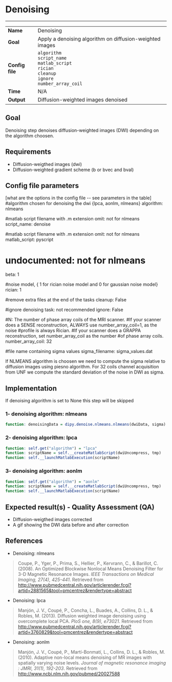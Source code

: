 # Denoising
---

|                |                                                       |
|----------------|-------------------------------------------------------|
|**Name**        | Denoising                                             |
|**Goal**        | Apply a denoising algorithm on diffusion-weighted images |
|**Config file** | `algorithm` <br />`script_name`<br />`matlab_script`<br />`rician`<br />`cleanup`<br />`ignore`<br />`number_array_coil`                                      |
|**Time**        | N/A                                                   |
|**Output**      | Diffusion-weighted images denoised                    |

## Goal

Denoising step denoises diffusion-weighted images (DWI) depending on the algorithm choosen.

## Requirements

- Diffusion-weigthed images (dwi)
- Diffusion-weighted gradient scheme (b or bvec and bval)

## Config file parameters

[what are the options in the config file -- see parameters in the table]
#algorithm chosen for denoising the dwi {lpca, aonlm, nlmeans}
algorithm: nlmeans

#matlab script filename with .m extension omit: not for nlmeans
script_name: denoise

#matlab script filename with .m extension omit: not for nlmeans
matlab_script: pyscript

# undocumented: not for nlmeans
beta: 1

#noise model, { 1 for rician noise model and 0 for gaussian noise model}
rician: 1

#remove extra files at the end of the tasks
cleanup: False

#ignore denoising task: not recommended
ignore: False

#N: The number of phase array coils of the MRI scanner.
#If your scanner does a SENSE reconstruction, ALWAYS use number_array_coil=1, as the noise
#profile is always Rician.
#If your scanner does a GRAPPA reconstruction, set number_array_coil as the number
#of phase array coils.
number_array_coil: 32

#file name containing sigma values
sigma_filename: sigma_values.dat


If NLMEANS algorithm is choosen we need to compute the sigma relative to diffusion images using piesno algorithm.
For 32 coils channel acquisition from UNF we compute the standard deviation of the noise in DWI as sigma.


## Implementation

If denoising algorithm is set to None this step will be skipped


### 1- denoising algorithm: nlmeans

```R
function: denoisingData = dipy.denoise.nlmeans.nlmeans(dwiData, sigma)
```

### 2- denoising algorithm: lpca

```R
function: self.get("algorithm") = "lpca"
function: scriptName = self.__createMatlabScript(dwiUncompress, tmp)
function: self.__launchMatlabExecution(scriptName)
```

### 3- denoising algorithm: aonlm

```R
function: self.get("algorithm") = "aonlm"
function: scriptName = self.__createMatlabScript(dwiUncompress, tmp)
function: self.__launchMatlabExecution(scriptName)
```

## Expected result(s) - Quality Assessment (QA)

- Diffusion-weigthed images corrected
- A gif showing the DWI data before and after correction

## References

- Denoising: nlmeans <br>
> Coupe, P., Yger, P., Prima, S., Hellier, P., Kervrann, C., & Barillot, C. (2008). An Optimized Blockwise Nonlocal Means Denoising Filter for 3-D Magnetic Resonance Images. *IEEE Transactions on Medical Imaging, 27(4), 425-441*. Retrieved from http://www.pubmedcentral.nih.gov/articlerender.fcgi?artid=2881565&tool=pmcentrez&rendertype=abstract

- Denoising: lpca <br>
> Manjón, J. V., Coupé, P., Concha, L., Buades, A., Collins, D. L., & Robles, M. (2013). Diffusion weighted image denoising using overcomplete local PCA. *PloS one, 8(9), e73021*. Retrieved from http://www.pubmedcentral.nih.gov/articlerender.fcgi?artid=3760829&tool=pmcentrez&rendertype=abstract

- Denoising: aonlm <br>
> Manjón, J. V., Coupé, P., Martí-Bonmatí, L., Collins, D. L., & Robles, M. (2010). Adaptive non-local means denoising of MR images with spatially varying noise levels. *Journal of magnetic resonance imaging : JMRI, 31(1), 192-203*. Retrieved from http://www.ncbi.nlm.nih.gov/pubmed/20027588
